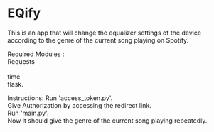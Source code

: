 # EQify
This is an app that will change the equalizer settings of the device according to the genre of the current song playing on Spotify. 

Required Modules :<br/>
Requests<br/>  
time <br/>
flask.<br/> 

Instructions:
  Run 'access_token.py'. <br/>
  Give Authorization by accessing the redirect link.<br/>
  Run 'main.py'.<br/>
  Now it should give the genre of the current song playing repeatedly.<br/>
  
  
